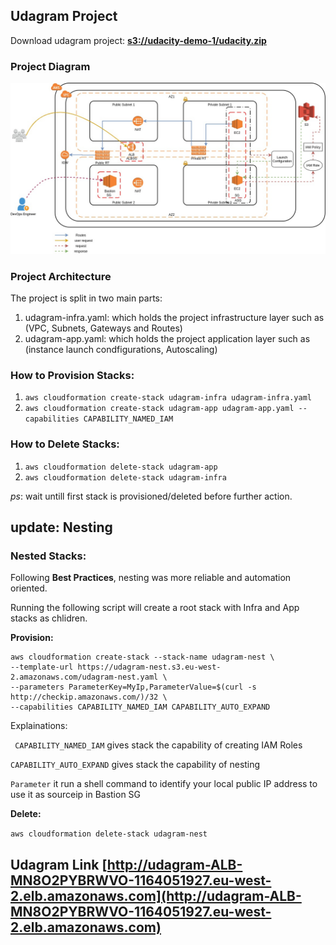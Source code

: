 ## Udagram Project

Download udagram project: **[s3://udacity-demo-1/udacity.zip](s3://udacity-demo-1/udacity.zip)**

### Project Diagram
![alt text](https://github.com/deyaa-m/CloudformationHAproject/blob/master/udacity-iac.jpg)

### Project Architecture
The project is split in two main parts:
1. udagram-infra.yaml: which holds the project infrastructure layer such as (VPC, Subnets, Gateways and Routes)
2. udagram-app.yaml: which holds the project application layer such as (instance launch condfigurations, Autoscaling)

### How to Provision Stacks:
1. ```aws cloudformation create-stack udagram-infra udagram-infra.yaml```  
2. ```aws cloudformation create-stack udagram-app udagram-app.yaml --capabilities CAPABILITY_NAMED_IAM```

### How to Delete Stacks:
1. ```aws cloudformation delete-stack udagram-app```
2. ```aws cloudformation delete-stack udagram-infra```

*ps*: wait untill first stack is provisioned/deleted before further action.

## update: Nesting

### Nested Stacks:

Following **Best Practices**, nesting was more reliable and automation oriented.

Running the following script will create a root stack with Infra and App stacks as chlidren.

**Provision:**  
``` 
aws cloudformation create-stack --stack-name udagram-nest \
--template-url https://udagram-nest.s3.eu-west-2.amazonaws.com/udagram-nest.yaml \
--parameters ParameterKey=MyIp,ParameterValue=$(curl -s http://checkip.amazonaws.com/)/32 \
--capabilities CAPABILITY_NAMED_IAM CAPABILITY_AUTO_EXPAND
```

Explainations: 

``` CAPABILITY_NAMED_IAM``` gives stack the capability of creating IAM Roles

```CAPABILITY_AUTO_EXPAND``` gives stack the capability of nesting

```Parameter``` it run a shell command to identify your local public IP address to use it as sourceip in Bastion SG

**Delete:** 

```aws cloudformation delete-stack udagram-nest```

## Udagram Link [http://udagram-ALB-MN8O2PYBRWVO-1164051927.eu-west-2.elb.amazonaws.com](http://udagram-ALB-MN8O2PYBRWVO-1164051927.eu-west-2.elb.amazonaws.com)
